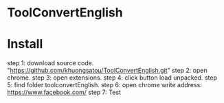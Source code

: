 # ToolConvertEnglish

# Install
step 1: download source code. "https://github.com/khuongsatou/ToolConvertEnglish.git"
step 2: open chrome.
step 3: open extensions.
step 4: click button load unpacked.
step 5: find folder toolconvertEnglish.
step 6: open chrome write address: https://www.facebook.com/ 
step 7: Test
